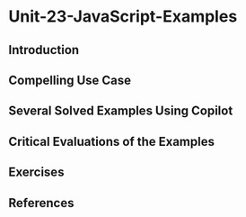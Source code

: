 #  Unit-23-JavaScript-Examples
## Introduction
## Compelling Use Case
## Several Solved Examples Using Copilot
## Critical Evaluations of the Examples
## Exercises
## References
